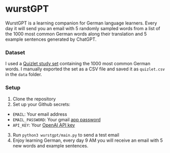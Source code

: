 # wurstGPT

WurstGPT is a learning companion for German language learners. Every day it will send you an email with 5 randomly sampled words from a list of the 1000 most common German words along their translation and 5 example sentences generated by ChatGPT.

### Dataset

I used a [Quizlet study set](https://quizlet.com/28209380/top-10000-german-words-by-frequency-1-1000-flash-cards/) containing the 1000 most common German words. I manually exported the set as a CSV file and saved it as `quizlet.csv` in the `data` folder.

### Setup

1. Clone the repository
2. Set up your Github secrets:
 - `EMAIL`: Your email address
 - `EMAIL_PASSWORD`: Your gmail [app password](https://support.google.com/accounts/answer/185833?hl=en)
 - `API_KEY`: Your [OpenAI API key](https://beta.openai.com/docs/developer-quickstart/your-api-keys)
3. Run `python3 wurstgpt/main.py` to send a test email
4. Enjoy learning German, every day 9 AM you will receive an email with 5 new words and example sentences.